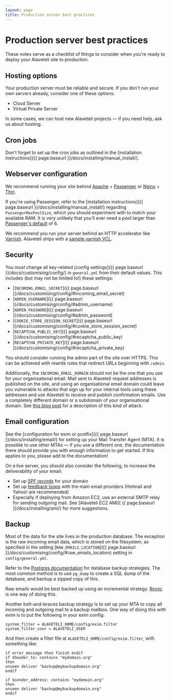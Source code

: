 ```yaml
---
layout: page
title: Production server best practices
---
```


# Production server best practices

<p class="lead">
  These notes serve as a checklist of things to consider when you're ready
  to deploy your Alaveteli site to production.
</p>


## Hosting options

Your production server must be reliable and secure. If you don't run your own
servers already, consider one of these options:

* Cloud Server
* Virtual Private Server

In some cases, we can host new Alaveteli projects &mdash; if you need help,
ask us about hosting.

## Cron jobs

Don't forget to set up the cron jobs as outlined in the
[installation instructions]({{ page.baseurl }}/docs/installing/manual_install/).

## Webserver configuration

We recommend running your site behind
[Apache](https://httpd.apache.org) +
[Passenger](https://www.phusionpassenger.com) or [Nginx](http://wiki.nginx.org/Main) + [Thin](http://code.macournoyer.com/thin/).

If you're using Passenger, refer to the
[installation instructions]({{ page.baseurl }}/docs/installing/manual_install/)
regarding `PassengerMaxPoolSize`, which you should
experiment with to match your available RAM. It is very unlikely that you'll
ever need a pool larger than [Passenger's
default](http://www.modrails.com/documentation/Users%20guide%20Apache.html#_passengermaxpoolsize_lt_integer_gt) of 6.

We recommend you run your server behind an HTTP accelerator like
[Varnish](https://www.varnish-cache.org).
Alaveteli ships with a
[sample varnish VCL](https://github.com/mysociety/alaveteli/blob/master/config/varnish-alaveteli.vcl).

## Security

You _must_ change all key-related [config settings]({{ page.baseurl }}/docs/customising/config/)
in `general.yml` from their default values. This includes (but may not be limited to!)
these settings:

* [`INCOMING_EMAIL_SECRET`]({{ page.baseurl }}/docs/customising/config/#incoming_email_secret)
* [`ADMIN_USERNAME`]({{ page.baseurl }}/docs/customising/config/#admin_username)
* [`ADMIN_PASSWORD`]({{ page.baseurl }}/docs/customising/config/#admin_password)
* [`COOKIE_STORE_SESSION_SECRET`]({{ page.baseurl }}/docs/customising/config/#cookie_store_session_secret)
* [`RECAPTCHA_PUBLIC_KEY`]({{ page.baseurl }}/docs/customising/config/#recaptcha_public_key)
* [`RECAPTCHA_PRIVATE_KEY`]({{ page.baseurl }}/docs/customising/config/#recaptcha_private_key)

You should consider running the admin part of the site over HTTPS. This can be
achieved with rewrite rules that redirect URLs beginning with `/admin`.

Additionally, the `INCOMING_EMAIL_DOMAIN` should not be the one that you use for your organisational email.
Mail sent to Alaveteli request addresses is published on the site, and using an organisational email domain
could leave you vulnerable to attacks that sign up for your internal tools using these addresses and use
Alaveteli to receive and publish confirmation emails. Use a completely different domain or a subdomain
of your organisational domain. See [this blog post](https://medium.freecodecamp.org/how-i-hacked-hundreds-of-companies-through-their-helpdesk-b7680ddc2d4c) for a description of this kind of
attack.

## Email configuration

See the [configuration for exim or postfix]({{ page.baseurl }}/docs/installing/email/) for
setting up your Mail Transfer Agent (MTA). It is possible to use other MTAs &mdash;
if you use a different one, the documentation there should provide you with
enough information to get started. If this applies to you, please add to the
documentation!

On a live server, you should also consider the following, to increase the
deliverability of your email:

* Set up [SPF records](http://www.openspf.org/) for your domain
* Set up <a
  href="http://wiki.asrg.sp.am/wiki/Feedback_loop_links_for_some_email_providers">feedback loops</a> with the main email providers
  (Hotmail and Yahoo! are recommended)
* Especially if deploying from Amazon EC2, use an external SMTP relay for
  sending outgoing mail. See [Alaveteli EC2 AMI]( {{ page.baseurl }}/docs/installing/ami/)
  for more suggestions.

## Backup

Most of the data for the site lives in the production database. The exception
is the raw incoming email data, which is stored on the filesystem, as specified
in the setting
[`RAW_EMAILS_LOCATION`]({{ page.baseurl }}/docs/customising/config/#raw_emails_location)
setting in `config/general.yml`.

Refer to the [Postgres
documentation](http://www.postgresql.org/docs/8.4/static/backup.html) for
database backup strategies. The most common method is to use `pg_dump` to
create a SQL dump of the database, and backup a zipped copy of this.

Raw emails would be best backed up using an incremental strategy.
[Rsync](http://rsync.samba.org/) is one way of doing this.

Another belt-and-braces backup strategy is to set up your MTA to copy all
incoming and outgoing mail to a backup mailbox. One way of doing this with exim
is to put the following in your exim config:

    system_filter = ALAVETELI_HOME/config/exim.filter
    system_filter_user = ALAVETELI_USER

And then create a filter file at `ALAVETELI_HOME/config/exim.filter`, with
something like:

    if error_message then finish endif
    if $header_to: contains "mydomain.org"
    then
    unseen deliver "backup@mybackupdomain.org"
    endif

    if $sender_address: contains "mydomain.org"
    then
    unseen deliver "backup@mybackupdomain.org"
    endif

